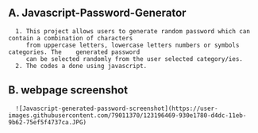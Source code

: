 ## A. Javascript-Password-Generator
      1. This project allows users to generate random password which can contain a combination of characters 
         from uppercase letters, lowercase letters numbers or symbols categories. The    generated password 
         can be selected randomly from the user selected category/ies. 
      2. The codes a done using javascript. 


## B. webpage screenshot
      ![Javascript-generated-password-screenshot](https://user-images.githubusercontent.com/79011370/123196469-930e1780-d4dc-11eb-9b62-75ef5f4737ca.JPG)


